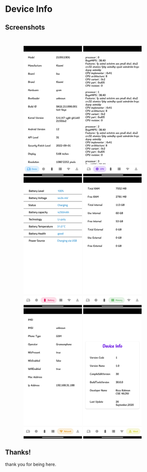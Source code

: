 # Device Info

## Screenshots

<br/>
<p align="center">

  <img src="media/Screenshot_01.png" width="190" />
  <img src="media/Screenshot_02.png" width="190" />
  <img src="media/Screenshot_03.png" width="190" />
  <img src="media/Screenshot_04.png" width="190" />
  <img src="media/Screenshot_05.png" width="190" />
  <img src="media/Screenshot_06.png" width="190" />
  
</p>

## Thanks!

thank you for being here.
